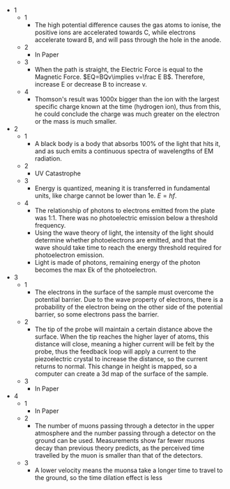 - 1
	- 1
		- The high potential difference causes the gas atoms to ionise, the positive ions are accelerated towards C, while electrons accelerate toward B, and will pass through the hole in the anode.
	- 2
		- In Paper
	- 3
		- When the path is straight, the Electric Force is equal to the Magnetic Force. $EQ=BQv\implies v=\frac E B$. Therefore, increase E or decrease B to increase v.
	- 4
		- Thomson's result was 1000x bigger than the ion with the largest specific charge known at the time (hydrogen ion), thus from this, he could conclude the charge was much greater on the electron or the mass is much smaller.
- 2
	- 1
		- A black body is a body that absorbs 100% of the light that hits it, and as such emits a continuous spectra of wavelengths of EM radiation.
	- 2
		- UV Catastrophe
	- 3
		- Energy is quantized, meaning it is transferred in fundamental units, like charge cannot be lower than 1e. $E=hf$.
	- 4
		- The relationship of photons to electrons emitted from the plate was 1:1. There was no photoelectric emission below a threshold frequency.
		- Using the wave theory of light, the intensity of the light should determine whether photoelectrons are emitted, and that the wave should take time to reach the energy threshold required for photoelectron emission.
		- Light is made of photons, remaining energy of the photon becomes the max Ek of the photoelectron.
- 3
	- 1
		- The electrons in the surface of the sample must overcome the potential barrier. Due to the wave property of electrons, there is a probability of the electron being on the other side of the potential barrier, so some electrons pass the barrier.
	- 2
		- The tip of the probe will maintain a certain distance above the surface. When the tip reaches the higher layer of atoms, this distance will close, meaning a higher current will be felt by the probe, thus the feedback loop will apply a current to the piezoelectric crystal to increase the distance, so the current returns to normal. This change in height is mapped, so a computer can create a 3d map of the surface of the sample.
	- 3
		- In Paper
- 4
	- 1
		- In Paper
	- 2
		- The number of muons passing through a detector in the upper atmosphere and the number passing through a detector on the ground can be used. Measurements show far fewer muons decay than previous theory predicts, as the perceived time travelled by the muon is smaller than that of the detectors.
	- 3
		- A lower velocity means the muonsa take a longer time to travel to the ground, so the time dilation effect is less